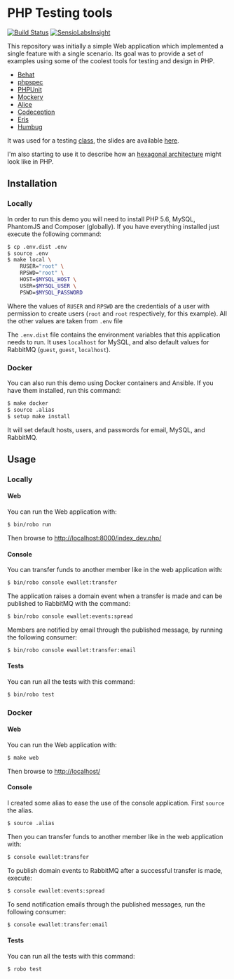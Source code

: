 # PHP Testing tools

[![Build Status](https://travis-ci.org/MontealegreLuis/php-testing-tools.svg?branch=master)](https://travis-ci.org/MontealegreLuis/php-testing-tools)
[![SensioLabsInsight](https://insight.sensiolabs.com/projects/b1fa13fc-3d1b-4b48-8bb1-4f0bb64d8a5b/mini.png)](https://insight.sensiolabs.com/projects/b1fa13fc-3d1b-4b48-8bb1-4f0bb64d8a5b)

This repository was initially a simple Web application which implemented a
single feature with a single scenario. Its goal was to provide a set of examples
using some of the coolest tools for testing and design in PHP.

* [Behat][4]
* [phpspec][5]
* [PHPUnit][6]
* [Mockery][7]
* [Alice][8]
* [Codeception][9]
* [Eris][10]
* [Humbug][11]

It was used for a testing [class][1], the slides are available [here][2].

I'm also starting to use it to describe how an [hexagonal architecture][12]
might look like in PHP.

## Installation

### Locally

In order to run this demo you will need to install PHP 5.6, MySQL, PhantomJS
and Composer (globally). If you have everything installed just execute the
following command:

```bash
$ cp .env.dist .env
$ source .env
$ make local \
    RUSER="root" \
    RPSWD="root" \
    HOST=$MYSQL_HOST \
    USER=$MYSQL_USER \
    PSWD=$MYSQL_PASSWORD
```

Where the values of `RUSER` and `RPSWD` are the credentials of a user with
permission to create users (`root` and `root` respectively, for this example).
All the other values are taken from `.env` file

The `.env.dist` file contains the environment variables that this application
needs to run. It uses `localhost` for MySQL, and also default values for
RabbitMQ (`guest`, `guest`,  `localhost`).

### Docker

You can also run this demo using Docker containers and Ansible. If you have them
installed, run this command:

```bash
$ make docker
$ source .alias
$ setup make install
```

It will set default hosts, users, and passwords for email, MySQL, and RabbitMQ.

## Usage

### Locally

#### Web

You can run the Web application with:

```bash
$ bin/robo run
```

Then browse to [http://localhost:8000/index_dev.php/][3]

#### Console

You can transfer funds to another member like in the web application with:

```bash
$ bin/robo console ewallet:transfer
```

The application raises a domain event when a transfer is made and can be
published to RabbitMQ with the command:

```bash
$ bin/robo console ewallet:events:spread
```

Members are notified by email through the published message, by running the
following consumer:

```bash
$ bin/robo console ewallet:transfer:email
```

#### Tests

You can run all the tests with this command:

```bash
$ bin/robo test
```

### Docker

#### Web

You can run the Web application with:

```bash
$ make web
```

Then browse to [http://localhost/][3]

#### Console

I created some alias to ease the use of the console application. First `source`
the alias.

```bash
$ source .alias
```

Then you can transfer funds to another member like in the web application with:

```bash
$ console ewallet:transfer
```

To publish domain events to RabbitMQ after a successful transfer is made,
execute:

```bash
$ console ewallet:events:spread
```

To send notification emails through the published messages, run the following
consumer:

```bash
$ console ewallet:transfer:email
```

#### Tests

You can run all the tests with this command:

```bash
$ robo test
```

[1]: http://escuela.it/cursos/php-web-congress-2015/
[2]: http://bit.ly/php-testing-tools
[3]: http://localhost:8000/index_dev.php/
[4]: http://behat.readthedocs.org/en/latest/
[5]: http://www.phpspec.net/en/latest/
[6]: https://phpunit.de/
[7]: http://docs.mockery.io/en/latest/
[8]: https://github.com/nelmio/alice
[9]: http://codeception.com/
[10]: https://github.com/giorgiosironi/eris
[11]: https://github.com/padraic/humbug
[12]: http://alistair.cockburn.us/Hexagonal+architecture
[13]: http://localhost/
